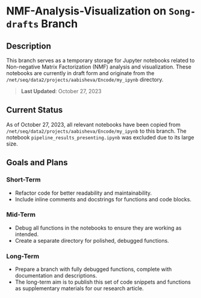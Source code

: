 # NMF-Analysis-Visualization on `Song-drafts` Branch

## Description
This branch serves as a temporary storage for Jupyter notebooks related to Non-negative Matrix Factorization (NMF) analysis and visualization. These notebooks are currently in draft form and originate from the `/net/seq/data2/projects/aabisheva/Encode/my_ipynb` directory.

> **Last Updated**: October 27, 2023

## Current Status
As of October 27, 2023, all relevant notebooks have been copied from `/net/seq/data2/projects/aabisheva/Encode/my_ipynb` to this branch. The notebook `pipeline_results_presenting.ipynb` was excluded due to its large size.

## Goals and Plans

### Short-Term
- Refactor code for better readability and maintainability.
- Include inline comments and docstrings for functions and code blocks.

### Mid-Term
- Debug all functions in the notebooks to ensure they are working as intended.
- Create a separate directory for polished, debugged functions.

### Long-Term
- Prepare a branch with fully debugged functions, complete with documentation and descriptions.
- The long-term aim is to publish this set of code snippets and functions as supplementary materials for our research article.

